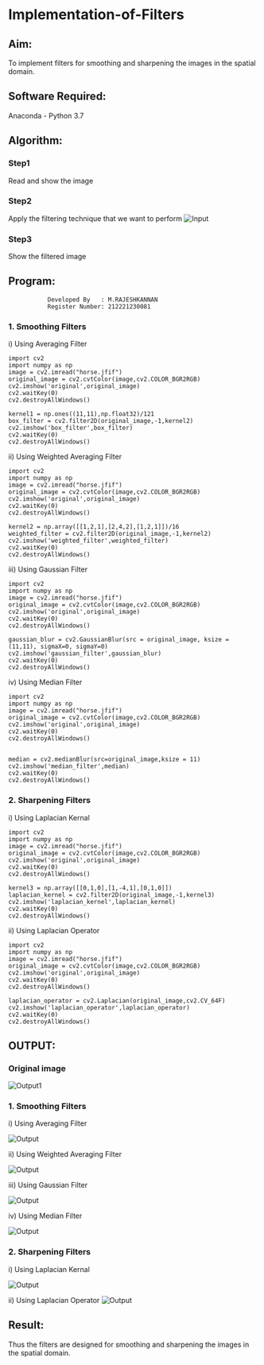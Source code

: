# Implementation-of-Filters
## Aim:
To implement filters for smoothing and sharpening the images in the spatial domain.

## Software Required:
Anaconda - Python  3.7

## Algorithm:
### Step1

Read and show the image
### Step2
Apply the filtering technique that we want to perform
![Input](image1.jpg)
### Step3
Show the filtered image


## Program:
               Developed By   : M.RAJESHKANNAN
               Register Number: 212221230081

### 1. Smoothing Filters

i) Using Averaging Filter
```
import cv2
import numpy as np
image = cv2.imread("horse.jfif")
original_image = cv2.cvtColor(image,cv2.COLOR_BGR2RGB)
cv2.imshow('original',original_image)
cv2.waitKey(0)
cv2.destroyAllWindows()

kernel1 = np.ones((11,11),np.float32)/121
box_filter = cv2.filter2D(original_image,-1,kernel2)
cv2.imshow('box_filter',box_filter)
cv2.waitKey(0)
cv2.destroyAllWindows()

```
ii) Using Weighted Averaging Filter
```
import cv2
import numpy as np
image = cv2.imread("horse.jfif")
original_image = cv2.cvtColor(image,cv2.COLOR_BGR2RGB)
cv2.imshow('original',original_image)
cv2.waitKey(0)
cv2.destroyAllWindows()

kernel2 = np.array([[1,2,1],[2,4,2],[1,2,1]])/16
weighted_filter = cv2.filter2D(original_image,-1,kernel2)
cv2.imshow('weighted_filter',weighted_filter)
cv2.waitKey(0)
cv2.destroyAllWindows()

```
iii) Using Gaussian Filter
```
import cv2
import numpy as np
image = cv2.imread("horse.jfif")
original_image = cv2.cvtColor(image,cv2.COLOR_BGR2RGB)
cv2.imshow('original',original_image)
cv2.waitKey(0)
cv2.destroyAllWindows()

gaussian_blur = cv2.GaussianBlur(src = original_image, ksize = (11,11), sigmaX=0, sigmaY=0) 
cv2.imshow('gaussian_filter',gaussian_blur)
cv2.waitKey(0)
cv2.destroyAllWindows()

```

iv) Using Median Filter
```
import cv2
import numpy as np
image = cv2.imread("horse.jfif")
original_image = cv2.cvtColor(image,cv2.COLOR_BGR2RGB)
cv2.imshow('original',original_image)
cv2.waitKey(0)
cv2.destroyAllWindows()


median = cv2.medianBlur(src=original_image,ksize = 11)
cv2.imshow('median_filter',median)
cv2.waitKey(0)
cv2.destroyAllWindows()

```

### 2. Sharpening Filters
i) Using Laplacian Kernal
```
import cv2
import numpy as np
image = cv2.imread("horse.jfif")
original_image = cv2.cvtColor(image,cv2.COLOR_BGR2RGB)
cv2.imshow('original',original_image)
cv2.waitKey(0)
cv2.destroyAllWindows()

kernel3 = np.array([[0,1,0],[1,-4,1],[0,1,0]]) 
laplacian_kernel = cv2.filter2D(original_image,-1,kernel3)
cv2.imshow('laplacian_kernel',laplacian_kernel)
cv2.waitKey(0)
cv2.destroyAllWindows()

```
ii) Using Laplacian Operator
```
import cv2
import numpy as np
image = cv2.imread("horse.jfif")
original_image = cv2.cvtColor(image,cv2.COLOR_BGR2RGB)
cv2.imshow('original',original_image)
cv2.waitKey(0)
cv2.destroyAllWindows()

laplacian_operator = cv2.Laplacian(original_image,cv2.CV_64F)
cv2.imshow('laplacian_operator',laplacian_operator)
cv2.waitKey(0)
cv2.destroyAllWindows()

```

## OUTPUT:
### Original image
![Output1](OP1.png)
### 1. Smoothing Filters

i) Using Averaging Filter

![Output](OP2.png)

ii) Using Weighted Averaging Filter

![Output](OP3.png)

iii) Using Gaussian Filter

![Output](OP4.png)

iv) Using Median Filter

![Output](OP5.png)
</br>
### 2. Sharpening Filters

i) Using Laplacian Kernal

![Output](OP6.png)

ii) Using Laplacian Operator
![Output](OP7.png)

## Result:
Thus the filters are designed for smoothing and sharpening the images in the spatial domain.
